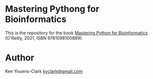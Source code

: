 # Mastering Pythong for Bioinformatics

This is the repository for the book [Mastering Python for Bioinformatics](https://learning.oreilly.com/library/view/reproducible-bioinformatics-with/9781098100872/) (O'Reilly, 2021, ISBN 9781098100889).

# Author

Ken Youens-Clark <kyclark@gmail.com>
